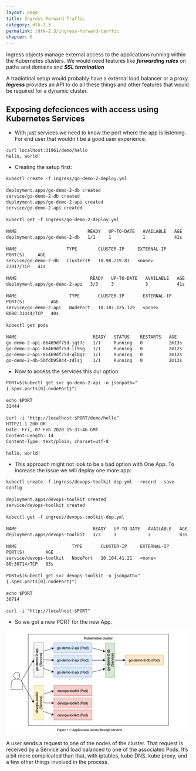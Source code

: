 ```yaml
---
layout: page
title: Ingress Forward Traffic
category: dtk-2.3
permalink: /dtk-2.3/ingress-forward-tarffic
chapter: 6
---
```


Ingress objects manage external access to the applications running within the Kubernetes clusters. We would need features like ***forwarding rules*** on paths and domains and ***SSL termination***

A tradiotinal setup would probably have a external load balancer or a proxy. ***Ingress*** provides an API to do all these things and other features that would be required for  a dynamic cluster.

## Exposing defeciences with access using Kubernetes Services
* With just services we need to know the port where the app is listening. For end user that wouldn't be a good user experience.
```
curl localhost:31961/demo/hello
hello, world!
```

* Creating the setup first:
```
kubectl create -f ingress/go-demo-2-deploy.yml 

deployment.apps/go-demo-2-db created
service/go-demo-2-db created
deployment.apps/go-demo-2-api created
service/go-demo-2-api created

kubectl get -f ingress/go-demo-2-deploy.yml

NAME                           READY   UP-TO-DATE   AVAILABLE   AGE
deployment.apps/go-demo-2-db   1/1     1            1           41s

NAME                   TYPE        CLUSTER-IP     EXTERNAL-IP   PORT(S)     AGE
service/go-demo-2-db   ClusterIP   10.98.219.81   <none>        27017/TCP   41s

NAME                            READY   UP-TO-DATE   AVAILABLE   AGE
deployment.apps/go-demo-2-api   3/3     3            3           41s

NAME                    TYPE       CLUSTER-IP       EXTERNAL-IP   PORT(S)          AGE
service/go-demo-2-api   NodePort   10.107.125.129   <none>        8080:31444/TCP   40s

kubectl get pods

NAME                             READY   STATUS    RESTARTS   AGE
go-demo-2-api-86469df75d-jqt7c   1/1     Running   0          2m13s
go-demo-2-api-86469df75d-ll9sg   1/1     Running   0          2m12s
go-demo-2-api-86469df75d-ql8gz   1/1     Running   0          2m12s
go-demo-2-db-5bfdb95844-zdlsj    1/1     Running   0          2m13s
```

* Now to access the services this our option:
```
PORT=$(kubectl get svc go-demo-2-api -o jsonpath="{.spec.ports[0].nodePort}")

echo $PORT
31444

curl -i "http://localhost:$PORT/demo/hello"
HTTP/1.1 200 OK
Date: Fri, 07 Feb 2020 15:37:46 GMT
Content-Length: 14
Content-Type: text/plain; charset=utf-8

hello, world!
```
* This approach might not look to be a bad option with One App. To increase the issue we will deploy one more app:
```
kubectl create -f ingress/devops-toolkit-dep.yml --record --save-config

deployment.apps/devops-toolkit created
service/devops-toolkit created

kubectl get -f ingress/devops-toolkit-dep.yml

NAME                             READY   UP-TO-DATE   AVAILABLE   AGE
deployment.apps/devops-toolkit   3/3     3            3           83s

NAME                     TYPE       CLUSTER-IP     EXTERNAL-IP   PORT(S)        AGE
service/devops-toolkit   NodePort   10.104.41.21   <none>        80:30714/TCP   83s

PORT=$(kubectl get svc devops-toolkit -o jsonpath="{.spec.ports[0].nodePort}")

echo $PORT
30714

curl -i "http://localhost:$PORT"

```

* So we got a new PORT for the new App.

![alt text](images/accessing-apps-thru-services.png "Accessing Apps thru Services")

A user sends a request to one of the nodes of the cluster. That request is received by a Service and load balanced to one of the associated Pods. It’s a bit more complicated than that, with iptables, kube DNS, kube proxy, and a few other things involved in the process.

